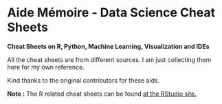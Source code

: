 # Aide Mémoire - Data Science Cheat Sheets 

**Cheat Sheets on R, Python, Machine Learning, Visualization and IDEs**

All the cheat sheets are from different sources. I am just collecting them here for my own reference.

Kind thanks to the original contributors for these aids.

**Note :**
The R related cheat sheets can be found [at the RStudio site.](https://www.rstudio.com/resources/cheatsheets/)


